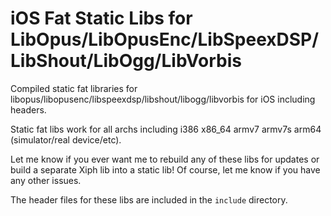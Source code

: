 # iOS Fat Static Libs for LibOpus/LibOpusEnc/LibSpeexDSP/LibShout/LibOgg/LibVorbis
Compiled static fat libraries for libopus/libopusenc/libspeexdsp/libshout/libogg/libvorbis for iOS including headers.

Static fat libs work for all archs including i386 x86_64 armv7 armv7s arm64 (simulator/real device/etc).

Let me know if you ever want me to rebuild any of these libs for updates or build a separate Xiph lib into a static lib! Of course, let me know if you have any other issues.

The header files for these libs are included in the `include` directory.
